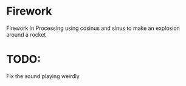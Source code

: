 # Firework
Firework in Processing using cosinus and sinus to make an explosion around a rocket

# TODO:
Fix the sound playing weirdly

